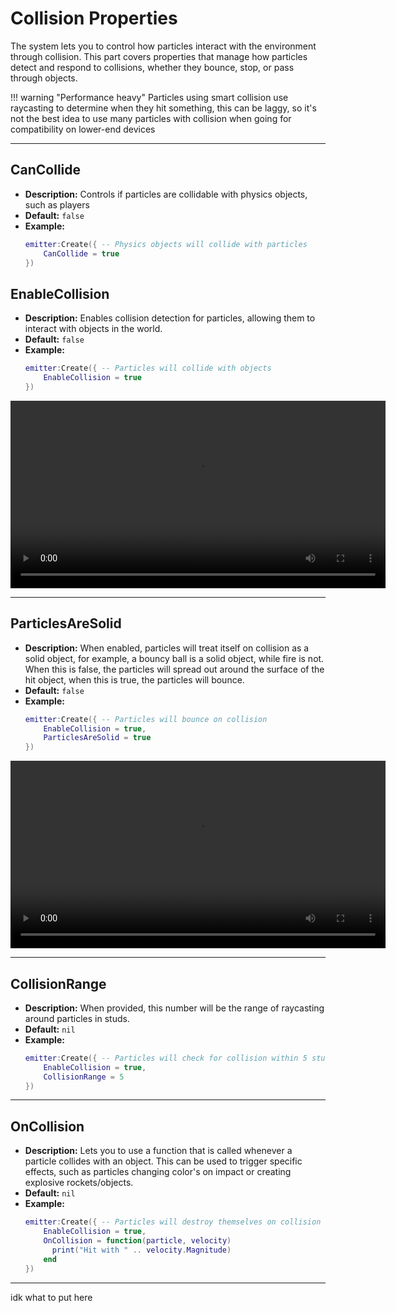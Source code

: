 # Collision Properties

The system lets you to control how particles interact with the environment through collision. This part covers properties that manage how particles detect and respond to collisions, whether they bounce, stop, or pass through objects.

!!! warning "Performance heavy"
    Particles using smart collision use raycasting to determine when they hit something, this can be laggy, so it's not the best idea to use many particles with collision when going for compatibility on lower-end devices

---

## **CanCollide**

- **Description:** Controls if particles are collidable with physics objects, such as players
- **Default:** `false`
- **Example:**
  ```lua
  emitter:Create({ -- Physics objects will collide with particles
      CanCollide = true
  })
  ```

## **EnableCollision**

- **Description:** Enables collision detection for particles, allowing them to interact with objects in the world.
- **Default:** `false`
- **Example:**
  ```lua
  emitter:Create({ -- Particles will collide with objects
      EnableCollision = true
  })
  ```

<video width="600" controls>
  <source src="../../media/EnableCollision.mp4" type="video/mp4">
  Your browser does not support the video tag.
</video>


---

## **ParticlesAreSolid**

- **Description:** When enabled, particles will treat itself on collision as a solid object, for example, a bouncy ball is a solid object, while fire is not. When this is false, the particles will spread out around the surface of the hit object, when this is true, the particles will bounce.
- **Default:** `false`
- **Example:**
  ```lua
  emitter:Create({ -- Particles will bounce on collision
      EnableCollision = true,
      ParticlesAreSolid = true
  })
  ```

<video width="600" controls>
  <source src="../../media/ParticlesAreSolid.mp4" type="video/mp4">
  Your browser does not support the video tag.
</video>

---

## **CollisionRange**

- **Description:** When provided, this number will be the range of raycasting around particles in studs.
- **Default:** `nil`
- **Example:**
  ```lua
  emitter:Create({ -- Particles will check for collision within 5 studs
      EnableCollision = true,
      CollisionRange = 5
  })
  ```

---

## **OnCollision**

- **Description:** Lets you to use a function that is called whenever a particle collides with an object. This can be used to trigger specific effects, such as particles changing color's on impact or creating explosive rockets/objects.
- **Default:** `nil`
- **Example:**
  ```lua
  emitter:Create({ -- Particles will destroy themselves on collision
      EnableCollision = true,
      OnCollision = function(particle, velocity)
        print("Hit with " .. velocity.Magnitude)
      end
  })
  ```

---

idk what to put here